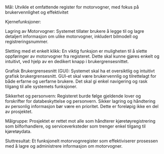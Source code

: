 Mål: Utvikle et omfattende register for motorvogner, med fokus på brukervennlighet og effektivitet

Kjernefunksjoner:

Lagring av Motorvogner: Systemet tillater brukere å legge til og lagre detaljert informasjon om ulike motorvogner, inkludert bilmodell og registreringsnummer.

Sletting med et enkelt klikk: En viktig funksjon er muligheten til å slette oppføringer av motorvogner fra registeret. Dette skal kunne gjøres enkelt og intuitivt, ved hjelp av en dedikert knapp i brukergrensesnittet.

Grafisk Brukergrensesnitt (GUI): Systemet skal ha et oversiktlig og intuitivt grafisk brukergrensesnitt. GUI-et skal være brukervennlig og tilrettelagt for både erfarne og uerfarne brukere. Det skal gi enkel navigering og rask tilgang til alle systemets funksjoner.

Sikkerhet og personvern: Registeret burde følge gjeldende lover og forskrifter for databeskyttelse og personvern. Sikker lagring og håndtering av personlig informasjon bør være en prioritet. Dette er foreløpig ikke en del av prosjektet.

Målgruppe: Prosjektet er rettet mot alle som håndterer kjøretøyregistrering som bilforhandlere, og serviceverksteder som trenger enkel tilgang til kjøretøydata.

Sluttresultat: Et funksjonelt motorvognregister som effektiviserer prosessen med å lagre og administrere informasjon om motorvogner.


